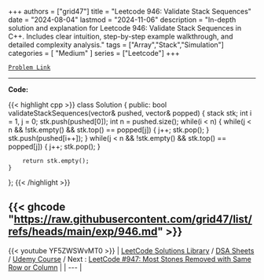 
+++
authors = ["grid47"]
title = "Leetcode 946: Validate Stack Sequences"
date = "2024-08-04"
lastmod = "2024-11-06"
description = "In-depth solution and explanation for Leetcode 946: Validate Stack Sequences in C++. Includes clear intuition, step-by-step example walkthrough, and detailed complexity analysis."
tags = ["Array","Stack","Simulation"]
categories = [
    "Medium"
]
series = ["Leetcode"]
+++



[`Problem Link`](https://leetcode.com/problems/validate-stack-sequences/description/)

---
**Code:**

{{< highlight cpp >}}
class Solution {
public:
    bool validateStackSequences(vector<int>& pushed, vector<int>& popped) {
        stack<int> stk;
        int i = 1, j = 0;
        stk.push(pushed[0]);
        int n = pushed.size();
        while(i < n) {
            while(j < n && !stk.empty() && stk.top() == popped[j]) {
                j++;
                stk.pop();
            }
            stk.push(pushed[i++]);
        }
        while(j < n && !stk.empty() && stk.top() == popped[j]) {
            j++;
            stk.pop();
        }        
        
        return stk.empty();
    }
};
{{< /highlight >}}

{{< ghcode "https://raw.githubusercontent.com/grid47/list/refs/heads/main/exp/946.md" >}}
---
{{< youtube YF5ZWSWvMT0 >}}
| [LeetCode Solutions Library](https://grid47.xyz/leetcode/) / [DSA Sheets](https://grid47.xyz/sheets/) / [Udemy Course](https://grid47.xyz/courses/) / Next : [LeetCode #947: Most Stones Removed with Same Row or Column](https://grid47.xyz/posts/leetcode-947-most-stones-removed-with-same-row-or-column-solution/) |
| --- |

